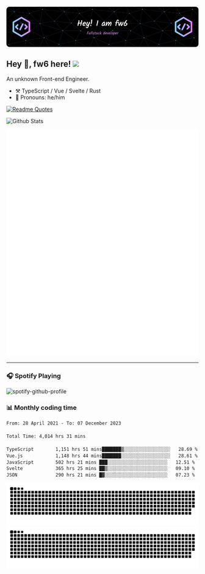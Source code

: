 ![Header](github-header-image.png)

## Hey 👋, fw6 here! <img src="https://github.githubassets.com/images/mona-whisper.gif" height="24" />


An unknown Front-end Engineer.

-   :hammer_and_pick: TypeScript / Vue / Svelte / Rust
-   :man: Pronouns: he/him


[![Readme Quotes](https://quotes-github-readme.vercel.app/api?type=horizontal&theme=algolia)](https://github.com/piyushsuthar/github-readme-quotes)



![Github Stats](https://github-readme-stats.vercel.app/api?username=fw6&bg_color=30,e96443,904e95&title_color=fff&text_color=fff)

![](https://raw.githubusercontent.com/fw6/github-stats-transparent/output/generated/overview.svg)
![](https://raw.githubusercontent.com/fw6/github-stats-transparent/output/generated/languages.svg)


---

### 🎧 Spotify Playing

<!-- ![spotify-github-profile](/img/default.svg) -->

![spotify-github-profile](https://spotify-github-profile.vercel.app/api/view.svg?uid=r6wn4hdvypv0lkzyrj0e0pjct&cover_image=true&theme=default&show_offline=true&background_color=9a10ad&interchange=true&bar_color_cover=true)



### :bar_chart: Monthly coding time 

<!--START_SECTION:waka-->

```txt
From: 28 April 2021 - To: 07 December 2023

Total Time: 4,014 hrs 31 mins

TypeScript        1,151 hrs 51 mins███████▒░░░░░░░░░░░░░░░░░   28.69 %
Vue.js            1,148 hrs 44 mins███████░░░░░░░░░░░░░░░░░░   28.61 %
JavaScript        502 hrs 21 mins ███░░░░░░░░░░░░░░░░░░░░░░   12.51 %
Svelte            365 hrs 25 mins ██▒░░░░░░░░░░░░░░░░░░░░░░   09.10 %
JSON              290 hrs 21 mins █▓░░░░░░░░░░░░░░░░░░░░░░░   07.23 %
```

<!--END_SECTION:waka-->




![github contribution grid snake animation](https://raw.githubusercontent.com/platane/platane/output/github-contribution-grid-snake-dark.svg#gh-dark-mode-only)![github contribution grid snake animation](https://raw.githubusercontent.com/platane/platane/output/github-contribution-grid-snake.svg#gh-light-mode-only)
